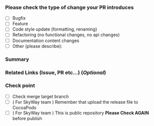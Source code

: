 ### Please check the type of change your PR introduces

- [ ] Bugfix
- [ ] Feature
- [ ] Code style update (formatting, renaming)
- [ ] Refactoring (no functional changes, no api changes)
- [ ] Documentation content changes
- [ ] Other (please describe):

### Summary

### Related Links (Issue, PR etc...) (_Optional_)

### Check point

- [ ] Check merge target branch
- [ ] ( For SkyWay team ) Remember that upload the release file to CocoaPods
- [ ] ( For SkyWay team ) This is public repository **Please Check AGAIN** before publish
